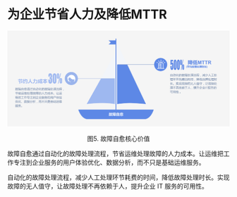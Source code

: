 # 为企业节省人力及降低MTTR

![-w2020](../media/59f8129671da3a821cb82c701a236fc4.png)
<center>图5. 故障自愈核心价值</center>

故障自愈通过自动化的故障处理流程，节省运维处理故障的人力成本。让运维把工作专注到企业服务的用户体验优化、数据分析，而不只是基础运维服务。

自动化的故障处理流程，减少人工处理环节耗费的时间，降低故障处理时长。实现故障的无人值守，让故障处理不再依赖于人，提升企业 IT 服务的可用性。
